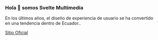 ### Hola 👋 somos **Svelte Multimedia**
En los últimos años, el diseño de experiencia de usuario se ha convertido en una tendencia dentro de Ecuador..

[Sitio Oficial](https://jsvelte.github.io)
